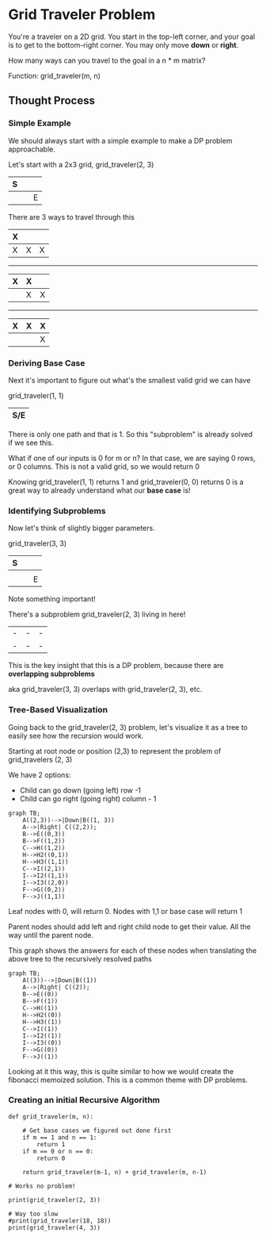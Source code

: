 # Grid Traveler Problem


You're a traveler on a 2D grid. You start in the top-left corner, and your goal is to get to the bottom-right corner.
You may only move **down** or **right**.

How many ways can you travel to the goal in a  n * m matrix?

Function: grid_traveler(m, n)

## Thought Process

### Simple Example

We should always start with a simple example to make a DP problem approachable.

Let's start with a 2x3 grid, grid_traveler(2, 3)

| S |   |   |
|---|---|---|
|   |   | E |

There are 3 ways to travel through this

| X |   |   |
|---|---|---|
| X | X | X |
--------------

| X | X |   |
|---|---|---|
|   | X | X |
--------------

| X | X | X |
|---|---|---|
|   |   | X |


### Deriving Base Case

Next it's important to figure out what's the smallest valid grid we can have

grid_traveler(1, 1)

| S/E  |
|---|

There is only one path and that is 1. So this "subproblem" is already solved if we see this.

What if one of our inputs is 0 for m or n? In that case, we are saying 0 rows, or 0 columns. This is not a valid grid, so we would return 0

Knowing grid_traveler(1, 1) returns 1 and grid_traveler(0, 0) returns 0 is a great way to already understand what our **base case** is!

### Identifying Subproblems

Now let's think of slightly bigger parameters.

grid_traveler(3, 3)

| S |   |   |
|---|---|---|
|   |   |   |
|   |   | E |

Note something important!


There's a subproblem grid_traveler(2, 3) living in here!


|   |   |   |
|---|---|---|
| - | - | - |
| - | - | - |

This is the key insight that this is a DP problem, because there are **overlapping subproblems**

aka grid_traveler(3, 3) overlaps with grid_traveler(2, 3), etc. 

### Tree-Based Visualization

Going back to the grid_traveler(2, 3) problem, let's visualize it as a tree to easily see how the recursion would work.

Starting at root node or position (2,3) to represent the problem of grid_travelers (2, 3)

We have 2 options:

- Child can go down (going left) row -1
- Child can go right (going right) column - 1

```mermaid
graph TB;
    A((2,3))-->|Down|B((1, 3))
    A-->|Right| C((2,2));
    B-->E((0,3))
    B-->F((1,2))
    C-->H((1,2))
    H-->H2((0,1))
    H-->H3((1,1))
    C-->I((2,1))
    I-->I2((1,1))
    I-->I3((2,0))
    F-->G((0,2))
    F-->J((1,1))
```


Leaf nodes with 0, will return 0. Nodes with 1,1 or base case will return 1

Parent nodes should add left and right child node to get their value. All the way until the parent node.

This graph shows the answers for each of these nodes when translating the above tree to the recursively resolved paths

```mermaid
graph TB;
    A((3))-->|Down|B((1))
    A-->|Right| C((2));
    B-->E((0))
    B-->F((1))
    C-->H((1))
    H-->H2((0))
    H-->H3((1))
    C-->I((1))
    I-->I2((1))
    I-->I3((0))
    F-->G((0))
    F-->J((1))
```

Looking at it this way, this is quite similar to how we would create the fibonacci memoized solution. This is a common theme with DP problems.

### Creating an initial Recursive Algorithm
```run-python
def grid_traveler(m, n):

    # Get base cases we figured out done first
    if m == 1 and n == 1:
        return 1
    if m == 0 or n == 0:
        return 0

    return grid_traveler(m-1, n) + grid_traveler(m, n-1)

# Works no problem!

print(grid_traveler(2, 3))

# Way too slow
#print(grid_traveler(18, 18))
print(grid_traveler(4, 3))

```

